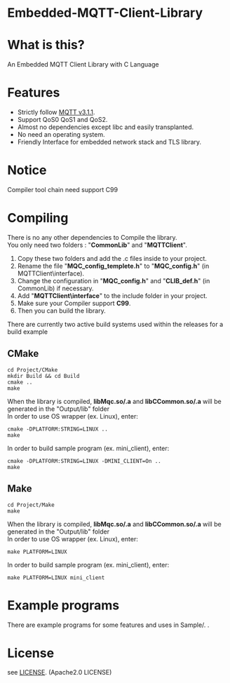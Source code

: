 # Embedded-MQTT-Client-Library

# What is this?
An Embedded MQTT Client Library with C Language

# Features
* Strictly follow [MQTT v3.1.1](http://docs.oasis-open.org/mqtt/mqtt/v3.1.1/os/mqtt-v3.1.1-os.html).
* Support QoS0 QoS1 and QoS2.
* Almost no dependencies except libc and easily transplanted.
* No need an operating system.
* Friendly Interface for embedded network stack and TLS library.

# Notice
Compiler tool chain need support C99 

# Compiling
There is no any other dependencies to Compile the library.  
You only need two folders : "**CommonLib**" and "**MQTTClient**".
1. Copy these two folders and add the .c files inside to your project.
2. Rename the file "**MQC_config_templete.h**" to "**MQC_config.h**" (in MQTTClient\interface).
3. Change the configuration in "**MQC_config.h**" and "**CLIB_def.h**" (in CommonLib) if necessary.
4. Add "**MQTTClient\interface**" to the include folder in your project.
5. Make sure your Compiler support **C99**.
6. Then you can build the library.

There are currently two active build systems used within the releases for a build example
## CMake
```
cd Project/CMake
mkdir Build && cd Build
cmake ..
make
```
When the library is compiled, **libMqc.so/.a** and **libCCommon.so/.a** will be generated in the "Output/lib" folder  
In order to use OS wrapper (ex. Linux), enter:  
```
cmake -DPLATFORM:STRING=LINUX ..
make
```
In order to build sample program (ex. mini_client), enter: 
```
cmake -DPLATFORM:STRING=LINUX -DMINI_CLIENT=On ..
make
```
## Make
```
cd Project/Make
make
```
When the library is compiled, **libMqc.so/.a** and **libCCommon.so/.a** will be generated in the "Output/lib" folder  
In order to use OS wrapper (ex. Linux), enter:  
```
make PLATFORM=LINUX
```
In order to build sample program (ex. mini_client), enter: 
```
make PLATFORM=LINUX mini_client
```

# Example programs
There are example programs for some features and uses in Sample/. .  

# License
see [LICENSE](./LICENSE). (Apache2.0 LICENSE)
